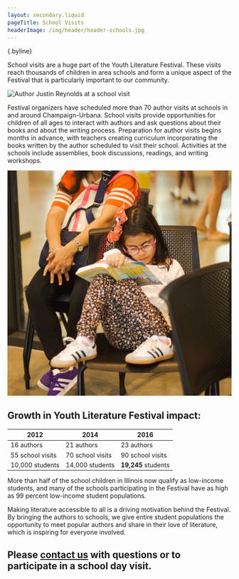```yaml
---
layout: secondary.liquid
pageTitle: School Visits
headerImage: /img/header/header-schools.jpg
---
```



 {.byline}


School visits are a huge part of the Youth Literature Festival. These visits reach thousands of children in area schools and form a unique aspect of the Festival that is particularly important to our community.

![Author Justin Reynolds at a school visit](/img/uploads/img_3727.jpg)

Festival organizers have scheduled more than 70 author visits at schools in and around Champaign-Urbana. School visits provide opportunities for children of all ages to interact with authors and ask questions about their books and about the writing process. Preparation for author visits begins months in advance, with teachers creating curriculum incorporating the books written by the author scheduled to visit their school. Activities at the schools include assemblies, book discussions, readings, and writing workshops.

![](/img/uploads/img_3836.jpg)

## Growth in Youth Literature Festival impact:

<table><thead><tr><th>2012</th><th>2014</th><th>2016</th></tr></thead><tbody><tr><td>16 authors</td><td>21 authors</td><td>23 authors</td></tr><tr><td>55 school visits</td><td>70 school visits</td><td>90 school visits</td></tr><tr><td>10,000 students</td><td>14,000 students</td><td><strong>19,245</strong> students</td></tr></tbody></table>

More than half of the school children in Illinois now qualify as low-income students, and many of the schools participating in the Festival have as high as 99 percent low-income student populations. 

Making literature accessible to all is a driving motivation behind the Festival. By bringing the authors to schools, we give entire student populations the opportunity to meet popular authors and share in their love of literature, which is inspiring for everyone involved.

## Please [contact us](dankle@illinois.edu) with questions or to participate in a school day visit.